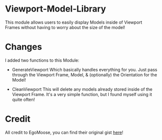# Viewport-Model-Library
This module allows users to easily display Models inside of Viewport Frames without having to worry about the size of the model!

# Changes
I added two functions to this Module:

* GenerateViewport
Which basically handles everything for you. Just pass through the Viewport Frame, Model, & (optionally) the Orientation for the Model!

* CleanViewport
This will delete any models already stored inside of the Viewport Frame. It's a very simple function, but I found myself using it quite often!

# Credit
All credit to EgoMoose, you can find their original gist [here](https://gist.github.com/EgoMoose/2fd62ee98754380f6d839267ffe4f588)!
